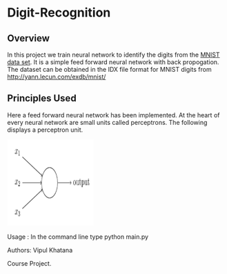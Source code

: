 # Digit-Recognition

## Overview
In this project we train neural network to identify the digits from the [MNIST data set](https://en.wikipedia.org/wiki/MNIST_database). It is a simple feed forward neural network with back propogation. The dataset can be obtained in the IDX file format for MNIST digits from http://yann.lecun.com/exdb/mnist/ 

## Principles Used 
Here a feed forward neural network has been implemented. At the heart of every neural network are small units called perceptrons. The following displays a perceptron unit. 

<img src="Perceptron.png" alt="Drawing" width="200" height="200"/>


Usage : In the command line type python main.py 

Authors: 
Vipul Khatana

Course Project. 
